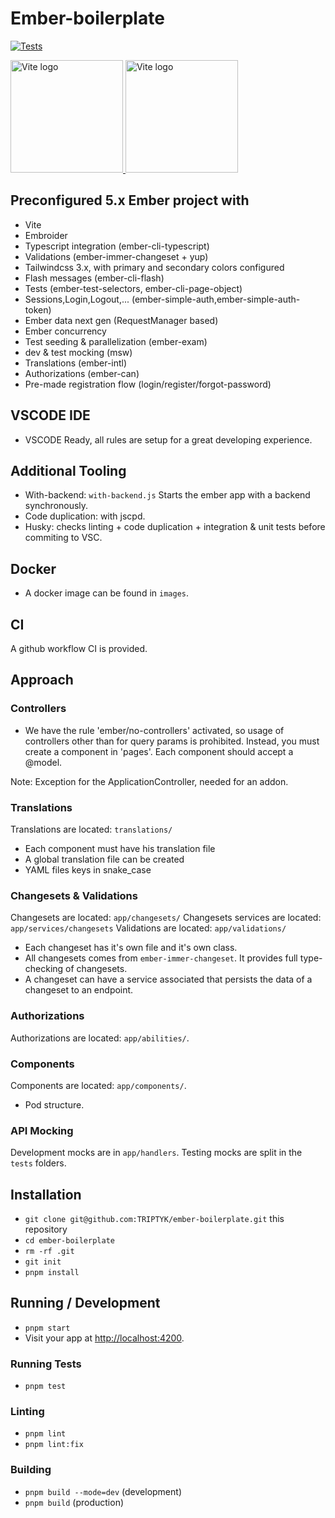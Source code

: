 # Ember-boilerplate

[![Tests](https://github.com/TRIPTYK/ember-boilerplate/actions/workflows/ci.yml/badge.svg)](https://github.com/TRIPTYK/ember-boilerplate/actions/workflows/ci.yml)

<p>
  <a href="https://vitejs.dev" target="_blank" rel="noopener noreferrer">
    <img width="180" src="https://vitejs.dev/logo.svg" alt="Vite logo">
  </a>
  <a href="https://vitejs.dev" target="_blank" rel="noopener noreferrer">
    <img width="180" src="https://emberjs.com/images/brand/ember-tomster-lockup-4c.svg" alt="Vite logo">
  </a>
</p>

## Preconfigured 5.x Ember project with

- Vite
- Embroider
- Typescript integration (ember-cli-typescript)
- Validations (ember-immer-changeset + yup)
- Tailwindcss 3.x, with primary and secondary colors configured
- Flash messages (ember-cli-flash)
- Tests (ember-test-selectors, ember-cli-page-object)
- Sessions,Login,Logout,... (ember-simple-auth,ember-simple-auth-token)
- Ember data next gen (RequestManager based)
- Ember concurrency
- Test seeding & parallelization (ember-exam)
- dev & test mocking (msw)
- Translations (ember-intl)
- Authorizations (ember-can)
- Pre-made registration flow (login/register/forgot-password)

## VSCODE IDE

- VSCODE Ready, all rules are setup for a great developing experience.

## Additional Tooling

- With-backend: `with-backend.js` Starts the ember app with a backend synchronously.
- Code duplication: with jscpd.
- Husky: checks linting + code duplication + integration & unit tests before commiting to VSC.

## Docker

- A docker image can be found in `images`.

## CI

A github workflow CI is provided.

## Approach

### Controllers

- We have the rule 'ember/no-controllers' activated, so usage of controllers other than for query params is prohibited. Instead, you must create a component in 'pages'. Each component should accept a @model.

Note: Exception for the ApplicationController, needed for an addon.

### Translations

Translations are located: `translations/`

- Each component must have his translation file
- A global translation file can be created
- YAML files keys in snake_case

### Changesets & Validations

Changesets are located: `app/changesets/`
Changesets services are located: `app/services/changesets`
Validations are located: `app/validations/`

- Each changeset has it's own file and it's own class.
- All changesets comes from `ember-immer-changeset`. It provides full type-checking of changesets.
- A changeset can have a service associated that persists the data of a changeset to an endpoint.

### Authorizations

Authorizations are located: `app/abilities/`.

### Components

Components are located: `app/components/`.

- Pod structure.

### API Mocking

Development mocks are in `app/handlers`.
Testing mocks are split in the `tests` folders.

## Installation

- `git clone git@github.com:TRIPTYK/ember-boilerplate.git` this repository
- `cd ember-boilerplate`
- `rm -rf .git`
- `git init`
- `pnpm install`

## Running / Development

- `pnpm start`
- Visit your app at [http://localhost:4200](http://localhost:4200).

### Running Tests

- `pnpm test`

### Linting

- `pnpm lint`
- `pnpm lint:fix`

### Building

- `pnpm build --mode=dev` (development)
- `pnpm build` (production)
